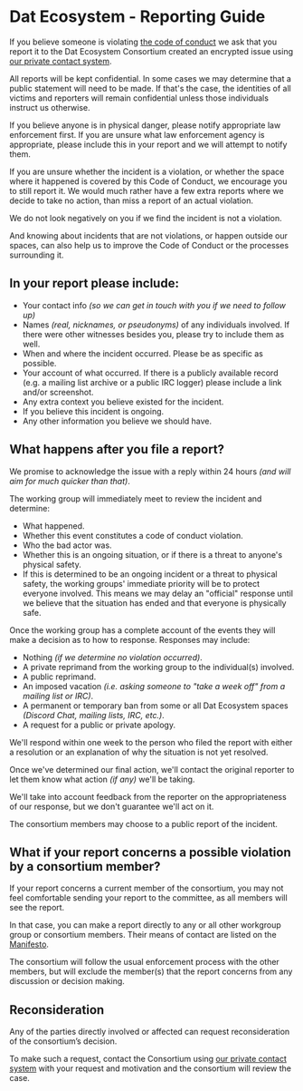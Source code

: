 # Dat Ecosystem - Reporting Guide

If you believe someone is violating [the code of conduct](./code-of-conduct.md) we ask that you report it to the Dat Ecosystem Consortium
created an encrypted issue using [our private contact system](https://dat-ecosystem.org/organization).

All reports will be kept confidential. In some cases we may determine that a public statement will need to be made.
If that's the case, the identities of all victims and reporters will remain confidential unless those individuals instruct us otherwise.

If you believe anyone is in physical danger, please notify appropriate law enforcement first.
If you are unsure what law enforcement agency is appropriate, please include this in your report and we will attempt to notify them.

If you are unsure whether the incident is a violation, or whether the space where it happened is covered by this Code of Conduct, we encourage you to still report it.
We would much rather have a few extra reports where we decide to take no action, than miss a report of an actual violation.

We do not look negatively on you if we find the incident is not a violation.

And knowing about incidents that are not violations, or happen outside our spaces, can also help us to improve the Code of Conduct or the processes surrounding it.

## In your report please include:

- Your contact info _(so we can get in touch with you if we need to follow up)_
- Names _(real, nicknames, or pseudonyms)_ of any individuals involved. If there were other witnesses besides you, please try to include them as well.
- When and where the incident occurred. Please be as specific as possible.
- Your account of what occurred. If there is a publicly available record (e.g. a mailing list archive or a public IRC logger) please include a link and/or screenshot.
- Any extra context you believe existed for the incident.
- If you believe this incident is ongoing.
- Any other information you believe we should have.


## What happens after you file a report?

We promise to acknowledge the issue with a reply within 24 hours _(and will aim for much quicker than that)_.

The working group will immediately meet to review the incident and determine:

- What happened.
- Whether this event constitutes a code of conduct violation.
- Who the bad actor was.
- Whether this is an ongoing situation, or if there is a threat to anyone's physical safety.
- If this is determined to be an ongoing incident or a threat to physical safety, the working groups' immediate priority will be to protect everyone involved.
    This means we may delay an "official" response until we believe that the situation has ended and that everyone is physically safe.

Once the working group has a complete account of the events they will make a decision as to how to response. Responses may include:

- Nothing _(if we determine no violation occurred)_.
- A private reprimand from the working group to the individual(s) involved.
- A public reprimand.
- An imposed vacation _(i.e. asking someone to "take a week off" from a mailing list or IRC)_.
- A permanent or temporary ban from some or all Dat Ecosystem spaces _(Discord Chat, mailing lists, IRC, etc.)_.
- A request for a public or private apology.

We'll respond within one week to the person who filed the report with either a resolution or an explanation of why the situation is not yet resolved.

Once we've determined our final action, we'll contact the original reporter to let them know what action _(if any)_ we'll be taking.

We'll take into account feedback from the reporter on the appropriateness of our response, but we don't guarantee we'll act on it.

The consortium members may choose to a public report of the incident.

## What if your report concerns a possible violation by a consortium member?

If your report concerns a current member of the consortium, you may not feel comfortable sending your report to the committee,
as all members will see the report.

In that case, you can make a report directly to any or all other workgroup group or consortium members. Their means of contact are listed on the [Manifesto](./MANIFESTO.md).

The consortium will follow the usual enforcement process with the other members, but will exclude the member(s) that the report concerns from any discussion or decision making.

## Reconsideration

Any of the parties directly involved or affected can request reconsideration of the consortium’s decision.

To make such a request, contact the Consortium using [our private contact system](https://dat-ecosystem.org/organization) with your request and motivation and the consortium will review the case.
